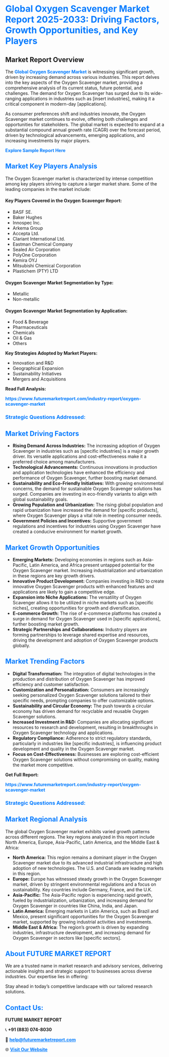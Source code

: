 <h1 style="color: #007BFF;">Global Oxygen Scavenger Market Report 2025-2033: Driving Factors, Growth Opportunities, and Key Players</h1>

<section id="overview">
<h2>Market Report Overview</h2>
<p>The <a href="https://www.futuremarketreport.com/industry-report/oxygen-scavenger-market" style="color: #007BFF; text-decoration: none;"><strong>Global Oxygen Scavenger Market</strong></a> is witnessing significant growth, driven by increasing demand across various industries. This report delves into the key aspects of the Oxygen Scavenger market, providing a comprehensive analysis of its current status, future potential, and challenges. The demand for Oxygen Scavenger has surged due to its wide-ranging applications in industries such as [insert industries], making it a critical component in modern-day [applications].</p>
<p>As consumer preferences shift and industries innovate, the Oxygen Scavenger market continues to evolve, offering both challenges and opportunities for stakeholders. The global market is expected to expand at a substantial compound annual growth rate (CAGR) over the forecast period, driven by technological advancements, emerging applications, and increasing investments by major players.</p>
</section>

<section id="overview">
<p><a href="https://www.futuremarketreport.com/request-sample/reportId=57597" style="color: #007BFF; text-decoration: none;"><strong>Explore Sample Report Here</strong></a></p>
</section>

<section id="key-players">
<h2 style="color: #007BFF;">Market Key Players Analysis</h2>
<p>The Oxygen Scavenger market is characterized by intense competition among key players striving to capture a larger market share. Some of the leading companies in the market include:</p>
<h4>Key Players Covered in the Oxygen Scavenger Report:</h4>
<ul><li>BASF SE.</li><li>Baker Hughes</li><li>Innospec Inc.</li><li>Arkema Group</li><li>Accepta Ltd.</li><li>Clariant International Ltd.</li><li>Eastman Chemical Company</li><li>Sealed Air Corporation</li><li>PolyOne Corporation</li><li>Kemira OYJ</li><li>Mitsubishi Chemical Corporation</li><li>Plastichem (PTY) LTD</li></ul>
<h4>Oxygen Scavenger Market Segmentation by Type:</h4>
<ul><li>Metallic</li><li>Non-metallic</li></ul>

<h4>Oxygen Scavenger Market Segmentation by Application:</h4>
<ul><li>Food &amp; Beverage</li><li>Pharmaceuticals</li><li>Chemicals</li><li>Oil &amp; Gas</li><li>Others</li></ul>
<p><strong>Key Strategies Adopted by Market Players:</strong></p>
<ul>
<li>Innovation and R&D</li>
<li>Geographical Expansion</li>
<li>Sustainability Initiatives</li>
<li>Mergers and Acquisitions</li>
</ul>
</section>

<section>
<p><strong>Read Full Analysis: </strong></p><a href="https://www.futuremarketreport.com/industry-report/oxygen-scavenger-market" style="color: #007BFF; text-decoration: none;"><strong>https://www.futuremarketreport.com/industry-report/oxygen-scavenger-market</strong></a>
<h3 style="color: #007BFF;">Strategic Questions Addressed:</h3>
</section>

<section id="driving-factors">
<h2 style="color: #007BFF;">Market Driving Factors</h2>
<ul>
<li><strong>Rising Demand Across Industries:</strong> The increasing adoption of Oxygen Scavenger in industries such as [specific industries] is a major growth driver. Its versatile applications and cost-effectiveness make it a preferred choice among manufacturers.</li>
<li><strong>Technological Advancements:</strong> Continuous innovations in production and application technologies have enhanced the efficiency and performance of Oxygen Scavenger, further boosting market demand.</li>
<li><strong>Sustainability and Eco-Friendly Initiatives:</strong> With growing environmental concerns, the demand for sustainable Oxygen Scavenger solutions has surged. Companies are investing in eco-friendly variants to align with global sustainability goals.</li>
<li><strong>Growing Population and Urbanization:</strong> The rising global population and rapid urbanization have increased the demand for [specific products], where Oxygen Scavenger plays a vital role in meeting consumer needs.</li>
<li><strong>Government Policies and Incentives:</strong> Supportive government regulations and incentives for industries using Oxygen Scavenger have created a conducive environment for market growth.</li>
</ul>
</section>

<section id="growth-opportunities">
<h2 style="color: #007BFF;">Market Growth Opportunities</h2>
<ul>
<li><strong>Emerging Markets:</strong> Developing economies in regions such as Asia-Pacific, Latin America, and Africa present untapped potential for the Oxygen Scavenger market. Increasing industrialization and urbanization in these regions are key growth drivers.</li>
<li><strong>Innovative Product Development:</strong> Companies investing in R&D to create innovative Oxygen Scavenger products with enhanced features and applications are likely to gain a competitive edge.</li>
<li><strong>Expansion into Niche Applications:</strong> The versatility of Oxygen Scavenger allows it to be utilized in niche markets such as [specific niches], creating opportunities for growth and diversification.</li>
<li><strong>E-commerce Growth:</strong> The rise of e-commerce platforms has created a surge in demand for Oxygen Scavenger used in [specific applications], further boosting market growth.</li>
<li><strong>Strategic Partnerships and Collaborations:</strong> Industry players are forming partnerships to leverage shared expertise and resources, driving the development and adoption of Oxygen Scavenger products globally.</li>
</ul>
</section>

<section id="trending-factors">
<h2 style="color: #007BFF;">Market Trending Factors</h2>
<ul>
<li><strong>Digital Transformation:</strong> The integration of digital technologies in the production and distribution of Oxygen Scavenger has improved efficiency and customer satisfaction.</li>
<li><strong>Customization and Personalization:</strong> Consumers are increasingly seeking personalized Oxygen Scavenger solutions tailored to their specific needs, prompting companies to offer customizable options.</li>
<li><strong>Sustainability and Circular Economy:</strong> The push towards a circular economy has driven demand for recyclable and reusable Oxygen Scavenger solutions.</li>
<li><strong>Increased Investment in R&D:</strong> Companies are allocating significant resources to research and development, resulting in breakthroughs in Oxygen Scavenger technology and applications.</li>
<li><strong>Regulatory Compliance:</strong> Adherence to strict regulatory standards, particularly in industries like [specific industries], is influencing product development and quality in the Oxygen Scavenger market.</li>
<li><strong>Focus on Cost-Effectiveness:</strong> Businesses are exploring cost-efficient Oxygen Scavenger solutions without compromising on quality, making the market more competitive.</li>
</ul>
</section>

<section>
<p><strong>Get Full Report: </strong></p><a href="https://www.futuremarketreport.com/industry-report/oxygen-scavenger-market" style="color: #007BFF; text-decoration: none;"><strong>https://www.futuremarketreport.com/industry-report/oxygen-scavenger-market</strong></a>
<h3 style="color: #007BFF;">Strategic Questions Addressed:</h3>
</section>


<section id="regional-analysis">
<h2 style="color: #007BFF;">Market Regional Analysis</h2>
<p>The global Oxygen Scavenger market exhibits varied growth patterns across different regions. The key regions analyzed in this report include North America, Europe, Asia-Pacific, Latin America, and the Middle East & Africa:</p>
<ul>
<li><strong>North America:</strong> This region remains a dominant player in the Oxygen Scavenger market due to its advanced industrial infrastructure and high adoption of new technologies. The U.S. and Canada are leading markets in this region.</li>
<li><strong>Europe:</strong> Europe has witnessed steady growth in the Oxygen Scavenger market, driven by stringent environmental regulations and a focus on sustainability. Key countries include Germany, France, and the U.K.</li>
<li><strong>Asia-Pacific:</strong> The Asia-Pacific region is experiencing rapid growth, fueled by industrialization, urbanization, and increasing demand for Oxygen Scavenger in countries like China, India, and Japan.</li>
<li><strong>Latin America:</strong> Emerging markets in Latin America, such as Brazil and Mexico, present significant opportunities for the Oxygen Scavenger market, supported by growing industrial activities and investments.</li>
<li><strong>Middle East & Africa:</strong> The region’s growth is driven by expanding industries, infrastructure development, and increasing demand for Oxygen Scavenger in sectors like [specific sectors].</li>
</ul>
</section>

<footer>
<h2 style="color: #007BFF;">About FUTURE MARKET REPORT</h2>
<p>We are a trusted name in market research and advisory services, delivering actionable insights and strategic support to businesses across diverse industries. Our expertise lies in offering:</p>

<p>Stay ahead in today’s competitive landscape with our tailored research solutions.</p>

<h2 style="color: #007BFF;">Contact Us:</h2>
<p><strong>FUTURE MARKET REPORT</strong></p>
<p>📞 <strong>+91 (883) 074-8030</strong></p>
<p>📧 <strong><a href="mailto:help@futuremarketreport.com" style="color: #007BFF;">help@futuremarketreport.com</a></strong></p>
<p>🌐 <strong><a href="https://www.futuremarketreport.com/" style="color: #007BFF;">Visit Our Website</a></strong></p>
</footer>